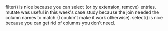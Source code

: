  filter() is nice because you can select (or by extension, remove) entries. mutate was useful in this week's case study because the join needed the column names to match (I couldn't make it work otherwise). select() is nice because you can get rid of columns you don't need.

